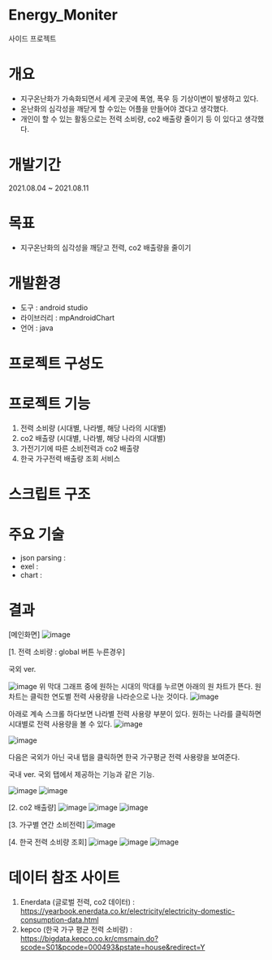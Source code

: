 # Energy_Moniter
사이드 프로젝트

# 개요
  * 지구온난화가 가속화되면서 세계 곳곳에 폭염, 폭우 등 기상이변이 발생하고 있다.
  * 온난화의 심각성을 깨닫게 할 수있는 어플을 만들어야 겠다고 생각했다.
  * 개인이 할 수 있는 활동으로는 전력 소비량, co2 배출량 줄이기 등 이 있다고 생각했다.

# 개발기간 
  2021.08.04 ~ 2021.08.11
  
# 목표
  * 지구온난화의 심각성을 깨닫고 전력, co2 배출량을 줄이기
  
# 개발환경
  * 도구 : android studio
  * 라이브러리 : mpAndroidChart
  * 언어 : java

# 프로젝트 구성도


# 프로젝트 기능
  1. 전력 소비량 (시대별, 나라별, 해당 나라의 시대별)
  2. co2 배출량 (시대별, 나라별, 해당 나라의 시대별)
  3. 가전기기에 따른 소비전력과 co2 배출량
  4. 한국 가구전력 배출량 조회 서비스

# 스크립트 구조

# 주요 기술
  * json parsing :
  * exel :
  * chart :

# 결과

[메인화면]
![image](https://user-images.githubusercontent.com/48000920/129014336-5a43fd05-ed4b-4b5d-97d4-c669eebfe797.png)


[1. 전력 소비량 : global 버튼 누른경우]

국외 ver.

![image](https://user-images.githubusercontent.com/48000920/129014414-04b2510d-bbd3-481e-961a-bc12a46f36e7.png)
위 막대 그래프 중에 원하는 시대의 막대를 누르면 아래의 원 차트가 뜬다.
원 차트는 클릭한 연도별 전력 사용량을 나라순으로 나눈 것이다.
![image](https://user-images.githubusercontent.com/48000920/129014630-e8f56529-c4f1-446d-ad24-5197db6d48f1.png)

아래로 계속 스크롤 하다보면 나라별 전력 사용량 부분이 있다.
원하는 나라를 클릭하면 시대별로 전력 사용량을 볼 수 있다.
![image](https://user-images.githubusercontent.com/48000920/129014790-9852eaa8-2d64-4659-9d6e-8fe7abdc5cae.png)

![image](https://user-images.githubusercontent.com/48000920/129014948-00336fa2-585b-4a94-865c-e5a47eee662e.png)

다음은 국외가 아닌 국내 탭을 클릭하면 한국 가구평균 전력 사용량을 보여준다. 

국내 ver. 국외 탭에서 제공하는 기능과 같은 기능.

![image](https://user-images.githubusercontent.com/48000920/129015925-792bd31f-71ef-4670-8e71-6726e08d325b.png)
![image](https://user-images.githubusercontent.com/48000920/129016893-83fbf4f5-3b97-44e3-96cd-49c33516c0bd.png)


[2. co2 배출량]
![image](https://user-images.githubusercontent.com/48000920/129016967-4f45f8ef-cbea-47d2-bf6a-037ec6496792.png)
![image](https://user-images.githubusercontent.com/48000920/129016998-be5c34b5-28bc-40f5-a5b2-8d6e131a3e0d.png)
![image](https://user-images.githubusercontent.com/48000920/129017032-0d1c09ef-26d8-4c9c-bfd5-8676c19696d1.png)

[3. 가구별 연간 소비전력]
![image](https://user-images.githubusercontent.com/48000920/129017100-dff4b1aa-4339-485a-8fb7-01a724d5d8b0.png)

[4. 한국 전력 소비량 조회]
![image](https://user-images.githubusercontent.com/48000920/129017171-57461750-e1de-4107-84c1-5a1d256c500e.png)
![image](https://user-images.githubusercontent.com/48000920/129017215-8f00b96b-13a8-4c8f-b6cc-514d358745bb.png)
![image](https://user-images.githubusercontent.com/48000920/129017236-57d0d77b-fb6c-4d3b-867c-15cb26d4bdb8.png)


# 데이터 참조 사이트
  1. Enerdata (글로벌 전력, co2 데이터) : https://yearbook.enerdata.co.kr/electricity/electricity-domestic-consumption-data.html
  2. kepco (한국 가구 평균 전력 소비량) : https://bigdata.kepco.co.kr/cmsmain.do?scode=S01&pcode=000493&pstate=house&redirect=Y


